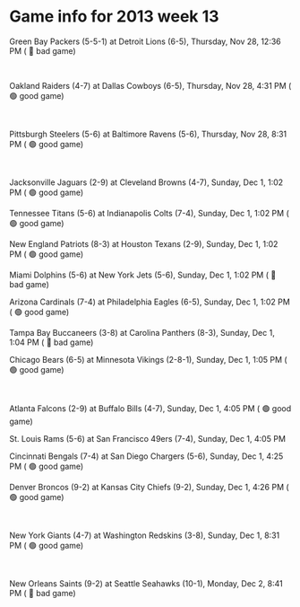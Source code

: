 # Game info for 2013 week 13

Green Bay Packers (5-5-1) at Detroit Lions (6-5), Thursday, Nov 28, 12:36 PM (	:red_circle: bad game)


<br/>

Oakland Raiders (4-7) at Dallas Cowboys (6-5), Thursday, Nov 28, 4:31 PM (	:green_circle: good game)


<br/>

Pittsburgh Steelers (5-6) at Baltimore Ravens (5-6), Thursday, Nov 28, 8:31 PM (	:green_circle: good game)


<br/>

Jacksonville Jaguars (2-9) at Cleveland Browns (4-7), Sunday, Dec 1, 1:02 PM (	:green_circle: good game)

Tennessee Titans (5-6) at Indianapolis Colts (7-4), Sunday, Dec 1, 1:02 PM (	:green_circle: good game)

New England Patriots (8-3) at Houston Texans (2-9), Sunday, Dec 1, 1:02 PM (	:green_circle: good game)

Miami Dolphins (5-6) at New York Jets (5-6), Sunday, Dec 1, 1:02 PM (	:red_circle: bad game)

Arizona Cardinals (7-4) at Philadelphia Eagles (6-5), Sunday, Dec 1, 1:02 PM (	:green_circle: good game)

Tampa Bay Buccaneers (3-8) at Carolina Panthers (8-3), Sunday, Dec 1, 1:04 PM (	:red_circle: bad game)

Chicago Bears (6-5) at Minnesota Vikings (2-8-1), Sunday, Dec 1, 1:05 PM (	:green_circle: good game)


<br/>

Atlanta Falcons (2-9) at Buffalo Bills (4-7), Sunday, Dec 1, 4:05 PM (	:green_circle: good game)

St. Louis Rams (5-6) at San Francisco 49ers (7-4), Sunday, Dec 1, 4:05 PM

Cincinnati Bengals (7-4) at San Diego Chargers (5-6), Sunday, Dec 1, 4:25 PM (	:green_circle: good game)

Denver Broncos (9-2) at Kansas City Chiefs (9-2), Sunday, Dec 1, 4:26 PM (	:green_circle: good game)


<br/>

New York Giants (4-7) at Washington Redskins (3-8), Sunday, Dec 1, 8:31 PM (	:green_circle: good game)


<br/>

New Orleans Saints (9-2) at Seattle Seahawks (10-1), Monday, Dec 2, 8:41 PM (	:red_circle: bad game)

